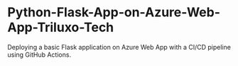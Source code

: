 # Python-Flask-App-on-Azure-Web-App-Triluxo-Tech

Deploying a basic Flask application on Azure Web App with a CI/CD pipeline using GitHub Actions.
